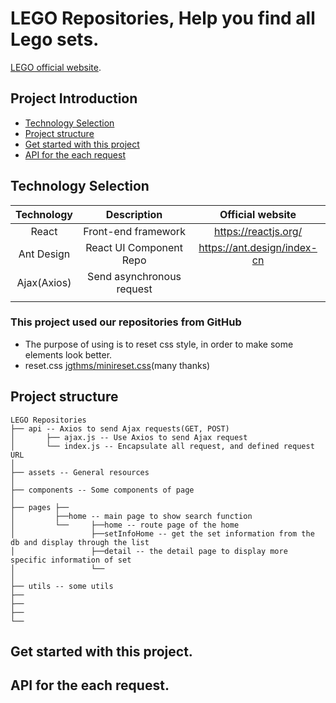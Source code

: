 # LEGO Repositories, Help you find all Lego sets.

[LEGO official website](https://www.lego.com/en-ie).

## Project Introduction
- [Technology Selection](#technology-selection)
- [Project structure](#project-structure)
- [Get started with this project](#get-started-with-this-project)
- [API for the each request](#api-for-the-each-request)

## Technology Selection
|     Technology     |        Description       |                Official website                |
| :----------------: | :----------------------: | :--------------------------------------------: |
|       React        |    Front-end framework   |               https://reactjs.org/             |
|     Ant Design     |  React UI Component Repo |           https://ant.design/index-cn          |
|     Ajax(Axios)    | Send asynchronous request|                                                |
|                    |                          |                                                |



### This project used our repositories from GitHub
- The purpose of using is to reset css style, in order to make some elements look better.
- reset.css [jgthms/minireset.css](https://github.com/jgthms/minireset.css)(many thanks)

## Project structure

```
LEGO Repositories
├── api -- Axios to send Ajax requests(GET, POST)
│       ├── ajax.js -- Use Axios to send Ajax request
│       └── index.js -- Encapsulate all request, and defined request URL
│
├── assets -- General resources
│
├── components -- Some components of page
│
├── pages ├──
│         ├──home -- main page to show search function
│         └──     ├──home -- route page of the home
│                 ├──setInfoHome -- get the set information from the db and display through the list
│                 ├──detail -- the detail page to display more specific information of set
│                 └──
│
├── utils -- some utils
├── 
├── 
├── 
└── 
```

## Get started with this project.

## API for the each request.